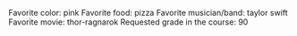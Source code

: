 Favorite color: pink
Favorite food: pizza
Favorite musician/band: taylor swift
Favorite movie: thor-ragnarok
Requested grade in the course: 90
